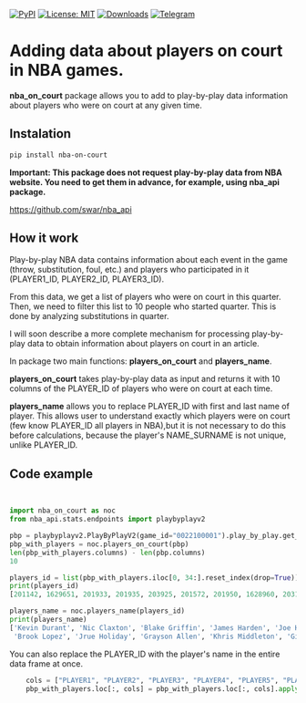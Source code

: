[![PyPI](https://img.shields.io/pypi/v/nba-on-court)](https://pypi.python.org/pypi/nba-on-court)
[![License: MIT](https://img.shields.io/badge/License-MIT-yellow.svg)](https://github.com/shufinskiy/nba-on-court/blob/master/LICENSE)
[![Downloads](https://static.pepy.tech/badge/nba-on-court)](https://pepy.tech/project/nba-on-court)
[![Telegram](https://img.shields.io/badge/telegram-write%20me-blue.svg)](https://t.me/brains14482)


Adding data about players on court in NBA games.
================================================

**nba_on_court** package allows you to add to  play-by-play data information
about players who were on court at any given time.

Instalation
-----------

```bash
pip install nba-on-court
```


**Important: This package does not request play-by-play data from NBA website.
You need to get them in advance, for example, using nba_api package.**

https://github.com/swar/nba_api

How it work
-----------

Play-by-play NBA data contains information about each event in the game
(throw, substitution, foul, etc.) and players who participated in it
(PLAYER1_ID, PLAYER2_ID, PLAYER3_ID).

From this data, we get a list of players who were on court in this
quarter. Then, we need to filter this list to 10 people who started
quarter. This is done by analyzing substitutions in quarter.

I will soon describe a more complete mechanism for processing
play-by-play data to obtain information about players on court in an
article.

In package two main functions: **players_on_court** and **players_name**.

**players_on_court** takes play-by-play data as input and returns it with 10
columns of the PLAYER_ID of players who were on court at each time.

**players_name** allows you to replace PLAYER_ID with first and last name of player.
This allows user to understand exactly which players were on court (few know PLAYER_ID
all players in NBA),but it is not necessary to do this before calculations, because the
player's NAME_SURNAME is not unique, unlike PLAYER_ID.

Code example
------------

```python


import nba_on_court as noc
from nba_api.stats.endpoints import playbyplayv2

pbp = playbyplayv2.PlayByPlayV2(game_id="0022100001").play_by_play.get_data_frame()
pbp_with_players = noc.players_on_court(pbp)
len(pbp_with_players.columns) - len(pbp.columns)
10

players_id = list(pbp_with_players.iloc[0, 34:].reset_index(drop=True))
print(players_id)
[201142, 1629651, 201933, 201935, 203925, 201572, 201950, 1628960, 203114, 203507]

players_name = noc.players_name(players_id)
print(players_name)
['Kevin Durant', 'Nic Claxton', 'Blake Griffin', 'James Harden', 'Joe Harris',
 'Brook Lopez', 'Jrue Holiday', 'Grayson Allen', 'Khris Middleton', 'Giannis Antetokounmpo']
```
You can also replace the PLAYER_ID with the player's name in the entire data frame at once.

```python
    cols = ["PLAYER1", "PLAYER2", "PLAYER3", "PLAYER4", "PLAYER5", "PLAYER6", "PLAYER7", "PLAYER8", "PLAYER9", "PLAYER10"]
    pbp_with_players.loc[:, cols] = pbp_with_players.loc[:, cols].apply(noc.players_name, result_type="expand")
```